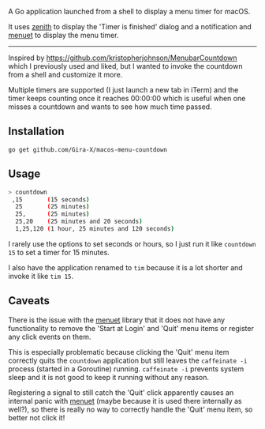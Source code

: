 A Go application launched from a shell to display a menu timer for macOS.

It uses [zenith](https://github.com/ncruces/zenity) to display the 'Timer is finished' dialog and
a notification and [menuet](https://github.com/caseymrm/menuet) to display the menu timer.

---

Inspired by https://github.com/kristopherjohnson/MenubarCountdown which I previously used and liked,
but I wanted to invoke the countdown from a shell and customize it more.

Multiple timers are supported (I just launch a new tab in iTerm) and the timer keeps 
counting once it reaches 00:00:00 which is useful when one misses a countdown and wants
to see how much time passed.


## Installation

`go get github.com/Gira-X/macos-menu-countdown`


## Usage

```bash
> countdown
 ,15       (15 seconds)
  25       (25 minutes)
  25,      (25 minutes)
  25,20    (25 minutes and 20 seconds)
  1,25,120 (1 hour, 25 minutes and 120 seconds)
```

I rarely use the options to set seconds or hours, so I just run it like `countdown 15` to set a timer for 15 minutes.

I also have the application renamed to `tim` because it is a lot shorter and invoke it like `tim 15`.


## Caveats

There is the issue with the [menuet](https://github.com/caseymrm/menuet) library that it does not have any 
functionality to remove the 'Start at Login' and 'Quit' menu items or register any click events on them.

This is especially problematic because clicking the 'Quit' menu item correctly quits the `countdown` application 
but still leaves the `caffeinate -i` process (started in a Goroutine) running.
`caffeinate -i` prevents system sleep and it is not good to keep it running without any reason.

Registering a signal to still catch the 'Quit' click apparently causes an internal panic with 
[menuet](https://github.com/caseymrm/menuet) (maybe because it is used there internally as well?),
so there is really no way to correctly handle the 'Quit' menu item, so better not click it!

![]()
